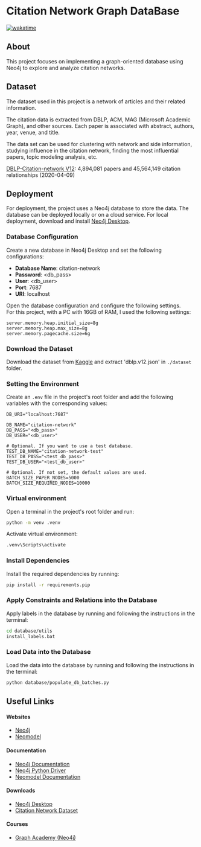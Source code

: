# Citation Network Graph DataBase
[![wakatime](https://wakatime.com/badge/user/018c27a8-f9f9-40a7-b4b2-4508370458bd/project/31cc6135-e8ab-4bb5-9325-ddc17baf2244.svg)](https://wakatime.com/badge/user/018c27a8-f9f9-40a7-b4b2-4508370458bd/project/31cc6135-e8ab-4bb5-9325-ddc17baf2244)

## About
This project focuses on implementing a graph-oriented database using Neo4j to explore and analyze citation networks.


## Dataset

The dataset used in this project is a network of articles and their related information.

The citation data is extracted from DBLP, ACM, MAG (Microsoft Academic Graph), and other sources. Each paper is associated with abstract, authors, year, venue, and title.

The data set can be used for clustering with network and side information, studying influence in the citation network, finding the most influential papers, topic modeling analysis, etc.

[DBLP-Citation-network V12](https://www.kaggle.com/datasets/mathurinache/citation-network-dataset): 4,894,081 papers and 45,564,149 citation relationships (2020-04-09)

## Deployment
For deployment, the project uses a Neo4j database to store the data. The database can be deployed locally or on a cloud service.
For local deployment, download and install [Neo4j Desktop](https://neo4j.com/deployment-center/#:~:text=Visit-,Neo4j%20Desktop,-Neo4j%20Desktop%20is).


### Database Configuration
Create a new database in Neo4j Desktop and set the following configurations:
- **Database Name**: citation-network
- **Password**: <db_pass>
- **User**: <db_user>
- **Port**: 7687
- **URI**: localhost

Open the database configuration and configure the following settings.  
For this project, with a PC with 16GB of RAM, I used the following settings:
```properties
server.memory.heap.initial_size=8g
server.memory.heap.max_size=8g
server.memory.pagecache.size=6g
```


### Download the Dataset
Download the dataset from [Kaggle](https://www.kaggle.com/datasets/mathurinache/citation-network-dataset) and extract 'dblp.v12.json' in `./dataset` folder.


### Setting the Environment
Create an `.env` file in the project's root folder and add the following variables with the corresponding values:
```.env
DB_URI="localhost:7687"

DB_NAME="citation-network"
DB_PASS="<db_pass>"
DB_USER="<db_user>"

# Optional. If you want to use a test database.
TEST_DB_NAME="citation-network-test"
TEST_DB_PASS="<test_db_pass>"
TEST_DB_USER="<test_db_user>"

# Optional. If not set, the default values are used.
BATCH_SIZE_PAPER_NODES=5000
BATCH_SIZE_REQUIRED_NODES=10000
```


### Virtual environment
Open a terminal in the project's root folder and run:
```bash
python -m venv .venv
```  

Activate virtual environment:
```bash
.venv\Scripts\activate
```  


### Install Dependencies
Install the required dependencies by running:
```bash
pip install -r requirements.pip
```  


### Apply Constraints and Relations into the Database
Apply labels in the database by running and following the instructions in the terminal: 
```bash
cd database/utils
install_labels.bat
```


### Load Data into the Database
Load the data into the database by running and following the instructions in the terminal:
```bash
python database/populate_db_batches.py
```



## Useful Links
#### Websites
 - [Neo4j](https://neo4j.com/)
 - [Neomodel](https://github.com/neo4j-contrib/neomodel)

#### Documentation
 - [Neo4j Documentation](https://neo4j.com/docs/getting-started/)
 - [Neo4j Python Driver](https://neo4j.com/docs/python-manual/current/)
 - [Neomodel Documentation](https://neomodel.readthedocs.io/en/latest/index.html)

#### Downloads
 - [Neo4j Desktop](https://neo4j.com/deployment-center/#:~:text=Visit-,Neo4j%20Desktop,-Neo4j%20Desktop%20is)
 - [Citation Network Dataset](https://www.kaggle.com/datasets/mathurinache/citation-network-dataset)

#### Courses
 - [Graph Academy (Neo4j)](https://graphacademy.neo4j.com/)
